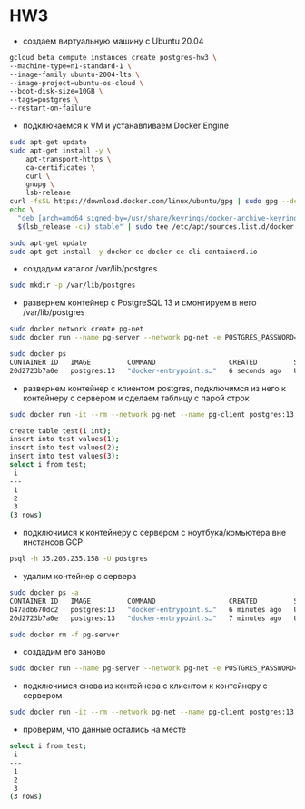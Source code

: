 # HW3

- создаем виртуальную машину c Ubuntu 20.04

```bash
gcloud beta compute instances create postgres-hw3 \
--machine-type=n1-standard-1 \
--image-family ubuntu-2004-lts \
--image-project=ubuntu-os-cloud \
--boot-disk-size=10GB \
--tags=postgres \
--restart-on-failure
```

- подключаемся к VM и устанавливаем Docker Engine

```bash
sudo apt-get update
sudo apt-get install -y \
    apt-transport-https \
    ca-certificates \
    curl \
    gnupg \
    lsb-release
curl -fsSL https://download.docker.com/linux/ubuntu/gpg | sudo gpg --dearmor -o /usr/share/keyrings/docker-archive-keyring.gpg
echo \
  "deb [arch=amd64 signed-by=/usr/share/keyrings/docker-archive-keyring.gpg] https://download.docker.com/linux/ubuntu \
  $(lsb_release -cs) stable" | sudo tee /etc/apt/sources.list.d/docker.list > /dev/null

sudo apt-get update
sudo apt-get install -y docker-ce docker-ce-cli containerd.io
```

- создадим каталог /var/lib/postgres

```bash
sudo mkdir -p /var/lib/postgres
```

- развернем контейнер с PostgreSQL 13 и смонтируем в него /var/lib/postgres

```bash
sudo docker network create pg-net
sudo docker run --name pg-server --network pg-net -e POSTGRES_PASSWORD=postgres -d -p 5432:5432 -v /var/lib/postgres:/var/lib/postgresql/data postgres:13

sudo docker ps
CONTAINER ID   IMAGE         COMMAND                  CREATED         STATUS         PORTS                                       NAMES
20d2723b7a0e   postgres:13   "docker-entrypoint.s…"   6 seconds ago   Up 4 seconds   0.0.0.0:5432->5432/tcp, :::5432->5432/tcp   pg-server
```

- развернем контейнер с клиентом postgres, подключимся из него к контейнеру с сервером и сделаем таблицу с парой строк

```bash
sudo docker run -it --rm --network pg-net --name pg-client postgres:13 psql -h pg-server -U postgres

create table test(i int);
insert into test values(1);
insert into test values(2);
insert into test values(3);
select i from test;
 i 
---
 1
 2
 3
(3 rows)
```

- подключимся к контейнеру с сервером с ноутбука/комьютера вне инстансов GCP

```bash
psql -h 35.205.235.158 -U postgres
```

- удалим контейнер с сервера

```bash
sudo docker ps -a
CONTAINER ID   IMAGE         COMMAND                  CREATED         STATUS         PORTS                                       NAMES
b47adb670dc2   postgres:13   "docker-entrypoint.s…"   6 minutes ago   Up 6 minutes   5432/tcp                                    pg-client
20d2723b7a0e   postgres:13   "docker-entrypoint.s…"   7 minutes ago   Up 7 minutes   0.0.0.0:5432->5432/tcp, :::5432->5432/tcp   pg-server

sudo docker rm -f pg-server
```

- создадим его заново

```bash
sudo docker run --name pg-server --network pg-net -e POSTGRES_PASSWORD=postgres -d -p 5432:5432 -v /var/lib/postgres:/var/lib/postgresql/data postgres:13
```

- подключимся снова из контейнера с клиентом к контейнеру с сервером

```bash
sudo docker run -it --rm --network pg-net --name pg-client postgres:13 psql -h pg-server -U postgres
```

- проверим, что данные остались на месте

```bash
select i from test;
 i 
---
 1
 2
 3
(3 rows)
```
